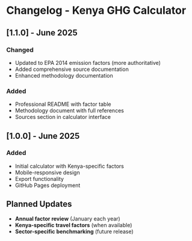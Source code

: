 # Changelog - Kenya GHG Calculator

## [1.1.0] - June 2025
### Changed
- Updated to EPA 2014 emission factors (more authoritative)
- Added comprehensive source documentation
- Enhanced methodology documentation

### Added
- Professional README with factor table
- Methodology document with full references
- Sources section in calculator interface

## [1.0.0] - June 2025
### Added
- Initial calculator with Kenya-specific factors
- Mobile-responsive design
- Export functionality
- GitHub Pages deployment

## Planned Updates
- **Annual factor review** (January each year)
- **Kenya-specific travel factors** (when available)
- **Sector-specific benchmarking** (future release)
